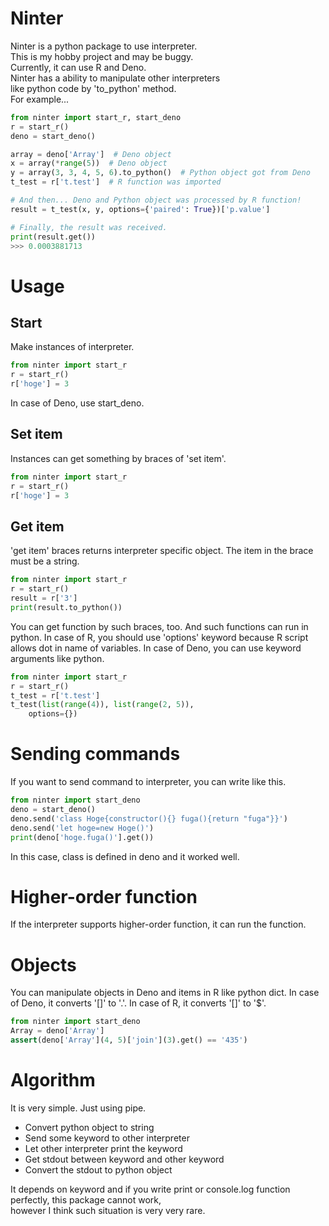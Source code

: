 # Ninter
Ninter is a python package to use interpreter.  
This is my hobby project and may be buggy.  
Currently, it can use R and Deno.  
Ninter has a ability to manipulate other interpreters  
like python code by 'to_python' method.  
For example...  

```python
from ninter import start_r, start_deno
r = start_r()
deno = start_deno()

array = deno['Array']  # Deno object
x = array(*range(5))  # Deno object
y = array(3, 3, 4, 5, 6).to_python()  # Python object got from Deno
t_test = r['t.test']  # R function was imported

# And then... Deno and Python object was processed by R function!
result = t_test(x, y, options={'paired': True})['p.value']

# Finally, the result was received.
print(result.get())
>>> 0.0003881713
```

# Usage
## Start
Make instances of interpreter.
```python
from ninter import start_r
r = start_r()
r['hoge'] = 3
```

In case of Deno, use start_deno.

## Set item
Instances can get something by braces of 'set item'.

```python
from ninter import start_r
r = start_r()
r['hoge'] = 3
```

## Get item
'get item' braces returns interpreter specific object.
The item in the brace must be a string.

```python
from ninter import start_r
r = start_r()
result = r['3']
print(result.to_python())
```

You can get function by such braces, too.
And such functions can run in python.
In case of R, you should use 'options' keyword because
R script allows dot in name of variables.
In case of Deno, you can use keyword arguments like python.

```python
from ninter import start_r
r = start_r()
t_test = r['t.test']
t_test(list(range(4)), list(range(2, 5)),
    options={})
```

# Sending commands
If you want to send command to interpreter, you can write like this.

```python
from ninter import start_deno
deno = start_deno()
deno.send('class Hoge{constructor(){} fuga(){return "fuga"}}')
deno.send('let hoge=new Hoge()')
print(deno['hoge.fuga()'].get())
```

In this case, class is defined in deno and it worked well.

# Higher-order function
If the interpreter supports higher-order function, it can run the function.

# Objects
You can manipulate objects in Deno and items in R like python dict.
In case of Deno, it converts '\[\]' to '.'.
In case of R, it converts '\[\]' to '$'.

```python
from ninter import start_deno
Array = deno['Array']
assert(deno['Array'](4, 5)['join'](3).get() == '435')
```

# Algorithm
It is very simple. Just using pipe.  

- Convert python object to string
- Send some keyword to other interpreter
- Let other interpreter print the keyword
- Get stdout between keyword and other keyword
- Convert the stdout to python object

It depends on keyword and if you write print or console.log function  
perfectly, this package cannot work,  
however I think such situation is very very rare.
